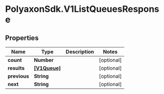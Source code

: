 # PolyaxonSdk.V1ListQueuesResponse

## Properties
Name | Type | Description | Notes
------------ | ------------- | ------------- | -------------
**count** | **Number** |  | [optional] 
**results** | [**[V1Queue]**](V1Queue.md) |  | [optional] 
**previous** | **String** |  | [optional] 
**next** | **String** |  | [optional] 


